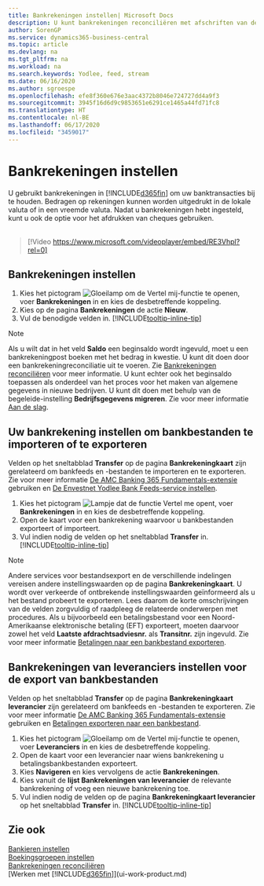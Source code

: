 ```yaml
---
title: Bankrekeningen instellen| Microsoft Docs
description: U kunt bankrekeningen reconciliëren met afschriften van de bank.
author: SorenGP
ms.service: dynamics365-business-central
ms.topic: article
ms.devlang: na
ms.tgt_pltfrm: na
ms.workload: na
ms.search.keywords: Yodlee, feed, stream
ms.date: 06/16/2020
ms.author: sgroespe
ms.openlocfilehash: efe8f360e676e3aac4372b8046e724727dd4a9f3
ms.sourcegitcommit: 3945f16d6d9c9853651e6291ce1465a44fd71fc8
ms.translationtype: HT
ms.contentlocale: nl-BE
ms.lasthandoff: 06/17/2020
ms.locfileid: "3459017"
---
```

# <a name="set-up-bank-accounts"></a>Bankrekeningen instellen
U gebruikt bankrekeningen in [!INCLUDE[d365fin](includes/d365fin_md.md)] om uw banktransacties bij te houden. Bedragen op rekeningen kunnen worden uitgedrukt in de lokale valuta of in een vreemde valuta. Nadat u bankrekeningen hebt ingesteld, kunt u ook de optie voor het afdrukken van cheques gebruiken.<br><br>  

> [!Video https://www.microsoft.com/videoplayer/embed/RE3Vhpl?rel=0]

## <a name="to-set-up-bank-accounts"></a>Bankrekeningen instellen
1. Kies het pictogram ![Gloeilamp om de Vertel mij-functie te openen](media/ui-search/search_small.png "Vertel me wat u wilt doen"), voer **Bankrekeningen** in en kies de desbetreffende koppeling.
2. Kies op de pagina **Bankrekeningen** de actie **Nieuw**.
3. Vul de benodigde velden in. [!INCLUDE[tooltip-inline-tip](includes/tooltip-inline-tip_md.md)]

> [!NOTE]
> Als u wilt dat in het veld **Saldo** een beginsaldo wordt ingevuld, moet u een bankrekeningpost boeken met het bedrag in kwestie. U kunt dit doen door een bankrekeningreconciliatie uit te voeren. Zie [Bankrekeningen reconciliëren](bank-how-reconcile-bank-accounts-separately.md) voor meer informatie. U kunt echter ook het beginsaldo toepassen als onderdeel van het proces voor het maken van algemene gegevens in nieuwe bedrijven. U kunt dit doen met behulp van de begeleide-instelling **Bedrijfsgegevens migreren**. Zie voor meer informatie [Aan de slag](product-get-started.md).

## <a name="to-set-up-your-bank-account-for-import-or-export-of-bank-files"></a>Uw bankrekening instellen om bankbestanden te importeren of te exporteren
Velden op het sneltabblad **Transfer** op de pagina **Bankrekeningkaart** zijn gerelateerd om bankfeeds en -bestanden te importeren en te exporteren. Zie voor meer informatie [De AMC Banking 365 Fundamentals-extensie](ui-extensions-amc-banking.md) gebruiken en [De Envestnet Yodlee Bank Feeds-service instellen](bank-how-setup-bank-statement-service.md).

1. Kies het pictogram ![Lampje dat de functie Vertel me opent](media/ui-search/search_small.png "Vertel me wat u wilt doen"), voer **Bankrekeningen** in en kies de desbetreffende koppeling.
2. Open de kaart voor een bankrekening waarvoor u bankbestanden exporteert of importeert.
3. Vul indien nodig de velden op het sneltabblad **Transfer** in. [!INCLUDE[tooltip-inline-tip](includes/tooltip-inline-tip_md.md)]

> [!NOTE]  
>   Andere services voor bestandsexport en de verschillende indelingen vereisen andere instellingswaarden op de pagina **Bankrekeningkaart**. U wordt over verkeerde of ontbrekende instellingswaarden geïnformeerd als u het bestand probeert te exporteren. Lees daarom de korte omschrijvingen van de velden zorgvuldig of raadpleeg de relateerde onderwerpen met procedures. Als u bijvoorbeeld een betalingsbestand voor een Noord-Amerikaanse elektronische betaling (EFT) exporteert, moeten daarvoor zowel het veld **Laatste afdrachtsadviesnr.** als **Transitnr.** zijn ingevuld. Zie voor meer informatie [Betalingen naar een bankbestand exporteren](finance-make-payments-with-bank-data-conversion-service-or-sepa-credit-transfer.md#exporting-payments-to-a-bank-file).

## <a name="to-set-up-vendor-bank-accounts-for-export-of-bank-files"></a>Bankrekeningen van leveranciers instellen voor de export van bankbestanden

Velden op het sneltabblad **Transfer** op de pagina **Bankrekeningkaart leverancier** zijn gerelateerd om bankfeeds en -bestanden te exporteren. Zie voor meer informatie [De AMC Banking 365 Fundamentals-extensie](ui-extensions-amc-banking.md) gebruiken en [Betalingen exporteren naar een bankbestand](finance-make-payments-with-bank-data-conversion-service-or-sepa-credit-transfer.md#exporting-payments-to-a-bank-file).

1. Kies het pictogram ![Gloeilamp om de Vertel mij-functie te openen](media/ui-search/search_small.png "Vertel me wat u wilt doen"), voer **Leveranciers** in en kies de desbetreffende koppeling.
2. Open de kaart voor een leverancier naar wiens bankrekening u betalingsbankbestanden exporteert.
3. Kies **Navigeren** en kies vervolgens de actie **Bankrekeningen**.
4. Kies vanuit de **lijst Bankrekeningen van leverancier** de relevante bankrekening of voeg een nieuwe bankrekening toe.  
5. Vul indien nodig de velden op de pagina **Bankrekeningkaart leverancier** op het sneltabblad **Transfer** in. [!INCLUDE[tooltip-inline-tip](includes/tooltip-inline-tip_md.md)]

## <a name="see-also"></a>Zie ook

[Bankieren instellen](bank-setup-banking.md)  
[Boekingsgroepen instellen](finance-posting-groups.md)  
[Bankrekeningen reconciliëren](bank-manage-bank-accounts.md)  
[Werken met [!INCLUDE[d365fin](includes/d365fin_md.md)]](ui-work-product.md)
